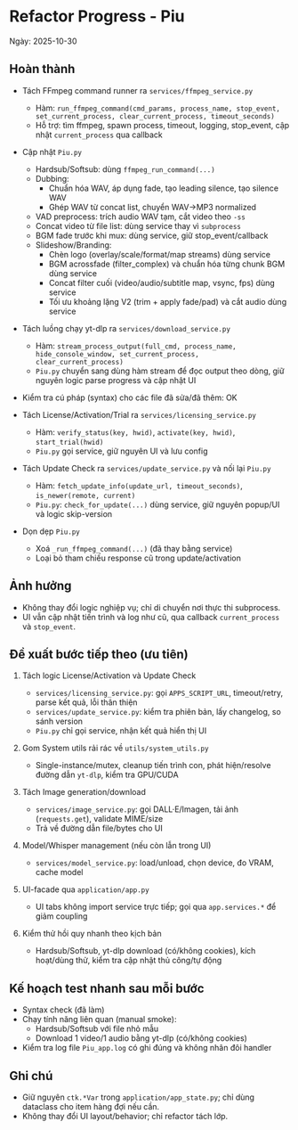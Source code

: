 # Refactor Progress - Piu

Ngày: 2025-10-30

## Hoàn thành
- Tách FFmpeg command runner ra `services/ffmpeg_service.py`
  - Hàm: `run_ffmpeg_command(cmd_params, process_name, stop_event, set_current_process, clear_current_process, timeout_seconds)`
  - Hỗ trợ: tìm ffmpeg, spawn process, timeout, logging, stop_event, cập nhật `current_process` qua callback
- Cập nhật `Piu.py`
  - Hardsub/Softsub: dùng `ffmpeg_run_command(...)`
  - Dubbing:
    - Chuẩn hóa WAV, áp dụng fade, tạo leading silence, tạo silence WAV
    - Ghép WAV từ concat list, chuyển WAV→MP3 normalized
  - VAD preprocess: trích audio WAV tạm, cắt video theo `-ss`
  - Concat video từ file list: dùng service thay vì `subprocess`
  - BGM fade trước khi mux: dùng service, giữ stop_event/callback
  - Slideshow/Branding:
    - Chèn logo (overlay/scale/format/map streams) dùng service
    - BGM acrossfade (filter_complex) và chuẩn hóa từng chunk BGM dùng service
    - Concat filter cuối (video/audio/subtitle map, vsync, fps) dùng service
    - Tối ưu khoảng lặng V2 (trim + apply fade/pad) và cắt audio dùng service
- Tách luồng chạy yt-dlp ra `services/download_service.py`
  - Hàm: `stream_process_output(full_cmd, process_name, hide_console_window, set_current_process, clear_current_process)`
  - `Piu.py` chuyển sang dùng hàm stream để đọc output theo dòng, giữ nguyên logic parse progress và cập nhật UI
- Kiểm tra cú pháp (syntax) cho các file đã sửa/đã thêm: OK

- Tách License/Activation/Trial ra `services/licensing_service.py`
  - Hàm: `verify_status(key, hwid)`, `activate(key, hwid)`, `start_trial(hwid)`
  - `Piu.py` gọi service, giữ nguyên UI và lưu config

- Tách Update Check ra `services/update_service.py` và nối lại `Piu.py`
  - Hàm: `fetch_update_info(update_url, timeout_seconds)`, `is_newer(remote, current)`
  - `Piu.py`: `check_for_update(...)` dùng service, giữ nguyên popup/UI và logic skip-version

- Dọn dẹp `Piu.py`
  - Xoá `_run_ffmpeg_command(...)` (đã thay bằng service)
  - Loại bỏ tham chiếu response cũ trong update/activation

## Ảnh hưởng
- Không thay đổi logic nghiệp vụ; chỉ di chuyển nơi thực thi subprocess.
- UI vẫn cập nhật tiến trình và log như cũ, qua callback `current_process` và `stop_event`.

## Đề xuất bước tiếp theo (ưu tiên)
1) Tách logic License/Activation và Update Check
   - `services/licensing_service.py`: gọi `APPS_SCRIPT_URL`, timeout/retry, parse kết quả, lỗi thân thiện
   - `services/update_service.py`: kiểm tra phiên bản, lấy changelog, so sánh version
   - `Piu.py` chỉ gọi service, nhận kết quả hiển thị UI

2) Gom System utils rải rác về `utils/system_utils.py`
   - Single-instance/mutex, cleanup tiến trình con, phát hiện/resolve đường dẫn `yt-dlp`, kiểm tra GPU/CUDA

3) Tách Image generation/download
   - `services/image_service.py`: gọi DALL·E/Imagen, tải ảnh (`requests.get`), validate MIME/size
   - Trả về đường dẫn file/bytes cho UI

4) Model/Whisper management (nếu còn lẫn trong UI)
   - `services/model_service.py`: load/unload, chọn device, đo VRAM, cache model

5) UI-facade qua `application/app.py`
   - UI tabs không import service trực tiếp; gọi qua `app.services.*` để giảm coupling

6) Kiểm thử hồi quy nhanh theo kịch bản
   - Hardsub/Softsub, yt-dlp download (có/không cookies), kích hoạt/dùng thử, kiểm tra cập nhật thủ công/tự động

## Kế hoạch test nhanh sau mỗi bước
- Syntax check (đã làm)
- Chạy tính năng liên quan (manual smoke):
  - Hardsub/Softsub với file nhỏ mẫu
  - Download 1 video/1 audio bằng yt-dlp (có/không cookies)
- Kiểm tra log file `Piu_app.log` có ghi đúng và không nhân đôi handler

## Ghi chú
- Giữ nguyên `ctk.*Var` trong `application/app_state.py`; chỉ dùng dataclass cho item hàng đợi nếu cần.
- Không thay đổi UI layout/behavior; chỉ refactor tách lớp.

